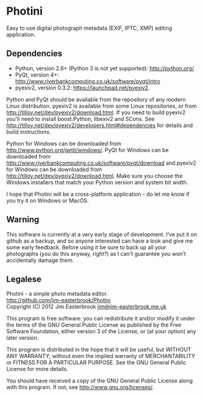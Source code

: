 Photini
=======

Easy to use digital photograph metadata (EXIF, IPTC, XMP) editing application.

Dependencies
------------

*   Python, version 2.6+ (Python 3 is not yet supported): <http://python.org/>
*   PyQt, version 4+: <http://www.riverbankcomputing.co.uk/software/pyqt/intro>
*   pyexiv2, version 0.3.2: <https://launchpad.net/pyexiv2>.

Python and PyQt should be available from the repository of any modern Linux distribution. pyexiv2 is available from some Linux repositories, or from <http://tilloy.net/dev/pyexiv2/download.html>. If you need to build pyexiv2 you'll need to install boost.Python, libexiv2 and SCons. See <http://tilloy.net/dev/pyexiv2/developers.html#dependencies> for details and build instructions.

Python for Windows can be downloaded from <http://www.python.org/getit/windows/>. PyQt for Windows can be downloaded from <http://www.riverbankcomputing.co.uk/software/pyqt/download> and pyexiv2 for Windows can be downloaded from <http://tilloy.net/dev/pyexiv2/download.html>. Make sure you choose the Windows installers that match your Python version and system bit width.

I hope that Photini will be a cross-platform application - do let me know if you try it on Windows or MacOS.

Warning
-------

This software is currently at a very early stage of development. I've put it on github as a backup, and so anyone interested can have a look and give me some early feedback. Before using it be sure to back up all your photographs (you do this anyway, right?) as I can't guarantee you won't accidentally damage them.

Legalese
--------

Photini - a simple photo metadata editor.  
<http://github.com/jim-easterbrook/Photini>  
Copyright (C) 2012  Jim Easterbrook  jim@jim-easterbrook.me.uk

This program is free software: you can redistribute it and/or
modify it under the terms of the GNU General Public License as
published by the Free Software Foundation, either version 3 of the
License, or (at your option) any later version.

This program is distributed in the hope that it will be useful,
but WITHOUT ANY WARRANTY; without even the implied warranty of
MERCHANTABILITY or FITNESS FOR A PARTICULAR PURPOSE.  See the GNU
General Public License for more details.

You should have received a copy of the GNU General Public License
along with this program.  If not, see <http://www.gnu.org/licenses/>.

